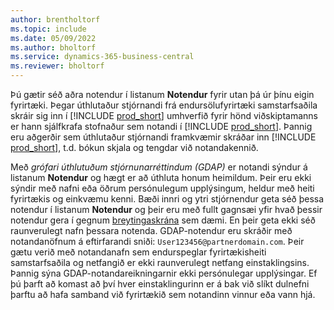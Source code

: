```yaml
---
author: brentholtorf
ms.topic: include
ms.date: 05/09/2022
ms.author: bholtorf
ms.service: dynamics-365-business-central
ms.reviewer: bholtorf
---
```

Þú gætir séð aðra notendur í listanum **Notendur** fyrir utan þá úr þínu eigin fyrirtæki. Þegar úthlutaður stjórnandi frá endursölufyrirtæki samstarfsaðila skráir sig inn í [!INCLUDE [prod_short](prod_short.md)] umhverfið fyrir hönd viðskiptamanns er hann sjálfkrafa stofnaður sem notandi í [!INCLUDE [prod_short](prod_short.md)]. Þannig eru aðgerðir sem úthlutaður stjórnandi framkvæmir skráðar inn [!INCLUDE [prod_short](prod_short.md)], t.d. bókun skjala og tengdar við notandakennið.  

Með *grófari úthlutuðum stjórnunarréttindum (GDAP)* er notandi sýndur á listanum **Notendur** og hægt er að úthluta honum heimildum. Þeir eru ekki sýndir með nafni eða öðrum persónulegum upplýsingum, heldur með heiti fyrirtækis og einkvæmu kenni. Bæði innri og ytri stjórnendur geta séð þessa notendur í listanum **Notendur** og þeir eru með fullt gagnsæi yfir hvað þessir notendur gera í gegnum [breytingaskrána](../across-log-changes.md) sem dæmi. En þeir geta ekki séð raunverulegt nafn þessara notenda. GDAP-notendur eru skráðir með notandanöfnum á eftirfarandi sniði: `User123456@partnerdomain.com`. Þeir gætu verið með notandanafn sem endurspeglar fyrirtækisheiti samstarfsaðila og netfangið er ekki raunverulegt netfang einstaklingsins. Þannig sýna GDAP-notandareikningarnir ekki persónulegar upplýsingar. Ef þú þarft að komast að því hver einstaklingurinn er á bak við slíkt dulnefni þarftu að hafa samband við fyrirtækið sem notandinn vinnur eða vann hjá.  
